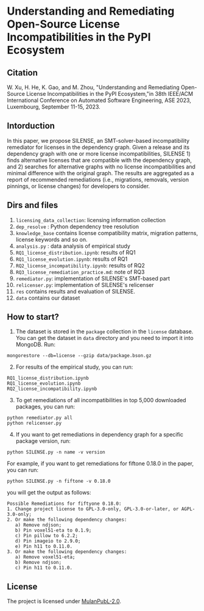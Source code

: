 # Understanding and Remediating Open-Source License Incompatibilities in the PyPI Ecosystem

## Citation
W. Xu, H. He, K. Gao, and M. Zhou, "Understanding and Remediating Open-Source License Incompatibilities in the PyPI Ecosystem,"in 38th IEEE/ACM International Conference on Automated Software Engineering, ASE 2023, Luxembourg, September 11-15, 2023.

## Intorduction
In this paper, we propose SILENSE, an SMT-solver-based incompatibility remediator for licenses in the
dependency graph. Given a release and its dependency graph with one or more license incompatibilities, SILENSE 1) finds alternative licenses that are compatible with the dependency
graph, and 2) searches for alternative graphs with no license incompatibilities and minimal difference with the original graph. The results are aggregated as a report of recommended
remediations (i.e., migrations, removals, version pinnings, or license changes) for developers to consider.


## Dirs and files
1. `licensing_data_collection`: licensing information collection
2. `dep_resolve` : Python dependency tree resolution
3. `knowledge_base` contains license compatibility matrix, migration patterns, license keywords and so on.
4. `analysis.py` : data analysis of empirical study
5. `RQ1_license_distribution.ipynb`: results of RQ1
6. `RQ1_license_evolution.ipynb`: results of RQ1
7. `RQ2_license_incompatibility.ipynb`: results of RQ2
8. `RQ3_license_remediation_practice.md`: note of RQ3
9. `remediator.py`: implementation of SILENSE's SMT-based part
10. `relicenser.py`: implementation of SILENSE's relicenser
11. `res` contains results and evaluation of SILENSE.
12. `data` contains our dataset


## How to start?

1. The dataset is stored in the `package` collection in the `license` database. You can get the dataset in `data` directory and you need to import it into MongoDB. Run:
```
mongorestore --db=license --gzip data/package.bson.gz
```

2. For results of the empirical study, you can run:
```
RQ1_license_distribution.ipynb
RQ1_license_evolution.ipynb
RQ2_license_incompatibility.ipynb
```

3. To get remediations of all incompatibilities in top 5,000 downloaded packages, you can run:
```
python remediator.py all
python relicenser.py
```

4. If you want to get remediations in dependency graph for a specific package version, run:
```
python SILENSE.py -n name -v version
```

For example, if you want to get remediations for fiftone 0.18.0 in the paper, you can run:
```
python SILENSE.py -n fiftone -v 0.18.0
```

you will get the output as follows:
```
Possible Remediations for fiftyone 0.18.0:
1. Change project license to GPL-3.0-only, GPL-3.0-or-later, or AGPL-3.0-only;
2. Or make the following dependency changes:
   a) Remove ndjson;
   b) Pin voxel51-eta to 0.1.9;
   c) Pin pillow to 6.2.2;
   d) Pin imageio to 2.9.0;
   e) Pin h11 to 0.11.0.
3. Or make the following dependency changes:
   a) Remove voxel51-eta;
   b) Remove ndjson;
   c) Pin h11 to 0.11.0.
```

## License
The project is licensed under [MulanPubL-2.0](LISENSE).


